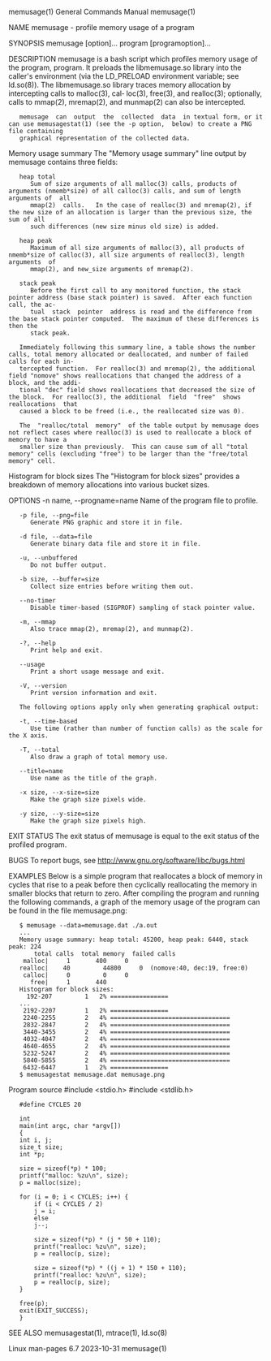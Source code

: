 memusage(1)							    General Commands Manual							   memusage(1)

NAME
       memusage - profile memory usage of a program

SYNOPSIS
       memusage [option]... program [programoption]...

DESCRIPTION
       memusage	 is  a	bash script which profiles memory usage of the program, program.  It preloads the libmemusage.so library into the caller's environment
       (via the LD_PRELOAD environment variable; see ld.so(8)).	 The libmemusage.so library traces memory allocation by intercepting calls to malloc(3),  cal‐
       loc(3), free(3), and realloc(3); optionally, calls to mmap(2), mremap(2), and munmap(2) can also be intercepted.

       memusage	 can  output  the  collected  data  in textual form, or it can use memusagestat(1) (see the -p option,	below) to create a PNG file containing
       graphical representation of the collected data.

   Memory usage summary
       The "Memory usage summary" line output by memusage contains three fields:

	   heap total
		  Sum of size arguments of all malloc(3) calls, products of arguments (nmemb*size) of all calloc(3) calls, and sum of length arguments of  all
		  mmap(2)  calls.   In the case of realloc(3) and mremap(2), if the new size of an allocation is larger than the previous size, the sum of all
		  such differences (new size minus old size) is added.

	   heap peak
		  Maximum of all size arguments of malloc(3), all products of nmemb*size of calloc(3), all size arguments of realloc(3), length	 arguments  of
		  mmap(2), and new_size arguments of mremap(2).

	   stack peak
		  Before the first call to any monitored function, the stack pointer address (base stack pointer) is saved.  After each function call, the ac‐
		  tual	stack  pointer	address is read and the difference from the base stack pointer computed.  The maximum of these differences is then the
		  stack peak.

       Immediately following this summary line, a table shows the number calls, total memory allocated or deallocated, and number of failed calls for each in‐
       tercepted function.  For realloc(3) and mremap(2), the additional field "nomove" shows reallocations that changed the address of a block, and the addi‐
       tional "dec" field shows reallocations that decreased the size of the block.  For realloc(3), the additional  field  "free"  shows  reallocations  that
       caused a block to be freed (i.e., the reallocated size was 0).

       The  "realloc/total  memory"  of the table output by memusage does not reflect cases where realloc(3) is used to reallocate a block of memory to have a
       smaller size than previously.  This can cause sum of all "total memory" cells (excluding "free") to be larger than the "free/total memory" cell.

   Histogram for block sizes
       The "Histogram for block sizes" provides a breakdown of memory allocations into various bucket sizes.

OPTIONS
       -n name, --progname=name
	      Name of the program file to profile.

       -p file, --png=file
	      Generate PNG graphic and store it in file.

       -d file, --data=file
	      Generate binary data file and store it in file.

       -u, --unbuffered
	      Do not buffer output.

       -b size, --buffer=size
	      Collect size entries before writing them out.

       --no-timer
	      Disable timer-based (SIGPROF) sampling of stack pointer value.

       -m, --mmap
	      Also trace mmap(2), mremap(2), and munmap(2).

       -?, --help
	      Print help and exit.

       --usage
	      Print a short usage message and exit.

       -V, --version
	      Print version information and exit.

       The following options apply only when generating graphical output:

       -t, --time-based
	      Use time (rather than number of function calls) as the scale for the X axis.

       -T, --total
	      Also draw a graph of total memory use.

       --title=name
	      Use name as the title of the graph.

       -x size, --x-size=size
	      Make the graph size pixels wide.

       -y size, --y-size=size
	      Make the graph size pixels high.

EXIT STATUS
       The exit status of memusage is equal to the exit status of the profiled program.

BUGS
       To report bugs, see http://www.gnu.org/software/libc/bugs.html

EXAMPLES
       Below is a simple program that reallocates a block of memory in cycles that rise to a peak before then cyclically reallocating the  memory  in  smaller
       blocks that return to zero.  After compiling the program and running the following commands, a graph of the memory usage of the program can be found in
       the file memusage.png:

	   $ memusage --data=memusage.dat ./a.out
	   ...
	   Memory usage summary: heap total: 45200, heap peak: 6440, stack peak: 224
		   total calls	total memory  failed calls
	    malloc|	    1		400		0
	   realloc|	   40	      44800		0  (nomove:40, dec:19, free:0)
	    calloc|	    0		  0		0
	      free|	    1		440
	   Histogram for block sizes:
	     192-207		 1   2% ================
	   ...
	    2192-2207		 1   2% ================
	    2240-2255		 2   4% =================================
	    2832-2847		 2   4% =================================
	    3440-3455		 2   4% =================================
	    4032-4047		 2   4% =================================
	    4640-4655		 2   4% =================================
	    5232-5247		 2   4% =================================
	    5840-5855		 2   4% =================================
	    6432-6447		 1   2% ================
	   $ memusagestat memusage.dat memusage.png

   Program source
       #include <stdio.h>
       #include <stdlib.h>

       #define CYCLES 20

       int
       main(int argc, char *argv[])
       {
	   int i, j;
	   size_t size;
	   int *p;

	   size = sizeof(*p) * 100;
	   printf("malloc: %zu\n", size);
	   p = malloc(size);

	   for (i = 0; i < CYCLES; i++) {
	       if (i < CYCLES / 2)
		   j = i;
	       else
		   j--;

	       size = sizeof(*p) * (j * 50 + 110);
	       printf("realloc: %zu\n", size);
	       p = realloc(p, size);

	       size = sizeof(*p) * ((j + 1) * 150 + 110);
	       printf("realloc: %zu\n", size);
	       p = realloc(p, size);
	   }

	   free(p);
	   exit(EXIT_SUCCESS);
       }

SEE ALSO
       memusagestat(1), mtrace(1), ld.so(8)

Linux man-pages 6.7							  2023-10-31								   memusage(1)
